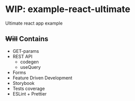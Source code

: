 # WIP: example-react-ultimate
Ultimate react app example

## ~~Will~~ Contains
- GET-params
- REST API
   - codegen
   - useQuery
- Forms
- Feature Driven Development
- Storybook
- Tests coverage
- ESLint + Prettier
